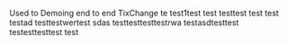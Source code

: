 Used to Demoing end to end TixChange
 te
test1test
test testtest test
test
testad
testtestwertest
sdas testtesttesttestrwa
testasdtesttest
testesttesttest
test
